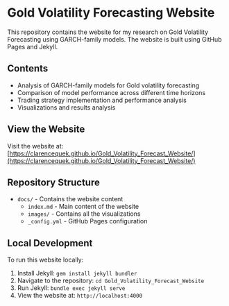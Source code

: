 # Gold Volatility Forecasting Website

This repository contains the website for my research on Gold Volatility Forecasting using GARCH-family models. The website is built using GitHub Pages and Jekyll.

## Contents

- Analysis of GARCH-family models for Gold volatility forecasting
- Comparison of model performance across different time horizons
- Trading strategy implementation and performance analysis
- Visualizations and results analysis

## View the Website

Visit the website at: [https://clarencequek.github.io/Gold_Volatility_Forecast_Website/](https://clarencequek.github.io/Gold_Volatility_Forecast_Website/)

## Repository Structure

- `docs/` - Contains the website content
  - `index.md` - Main content of the website
  - `images/` - Contains all the visualizations
  - `_config.yml` - GitHub Pages configuration

## Local Development

To run this website locally:

1. Install Jekyll: `gem install jekyll bundler`
2. Navigate to the repository: `cd Gold_Volatility_Forecast_Website`
3. Run Jekyll: `bundle exec jekyll serve`
4. View the website at: `http://localhost:4000`